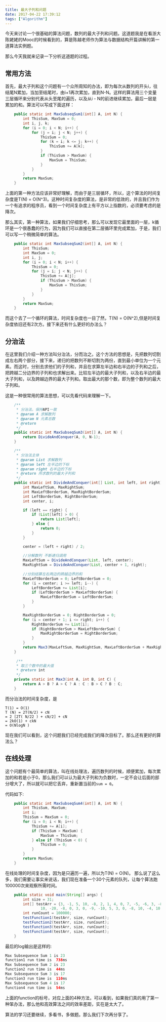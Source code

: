 ```yaml
---
title: 最大子列和问题
date: 2017-04-22 17:39:12
tags: ["Algorithm"]
---
```


今天来讨论一个很基础的算法问题，数列的最大子列和问题。这道题我是在看浙大陈姥姥的Mooc的时候看到的，算是陈越老师作为算法与数据结构开篇讲解的第一道算法实例题。

那么今天我就来记录一下分析这道题的过程。

## 常用方法

首先，最大子列和这个问题有一个众所周知的办法，即为每次从数列的开头i，往结尾N累加，当加至结尾时，由i+1再次累加，直到N-N。这样的算法用三个变量三层循环来分别代表从头至尾的遍历，以及从i - N的前进继续累加，最后一层是累加的和。算法可以写成下面这样：

```java
	public static int MaxSubseqSum1(int[] A, int N) {
        int ThisSum, MaxSum = 0;
        int i, j, k;
        for (i = 0; i < N; i++) {
            for (j = i; j < N; j++) {
                ThisSum = 0;
                for (k = i; k <= j; k++) {
                    ThisSum += A[k];
                }
                if (ThisSum > MaxSum) {
                    MaxSum = ThisSum;
                }
            }
        }
        return MaxSum;
    }
```

<!--more-->

上面的第一种方法应该非常好理解，而由于是三层循环，所以，这个算法的时间复杂度是T(N) = O(N^3)。这种时间复杂度的算法，是非常的低效的，并且我们作为一个有追求的程序员，看到一个时间复杂度上有平方以上指数的，必须要考虑的是降次。

那么其实，第一种算法，如果我们仔细思考，那么可以发现它最里面的一层，k循环是一个很愚蠢的行为，因为我们可以直接在第二层循环里完成累加，于是，我们可以写一个稍微简单的算法。

```java
	public static int MaxSubseqSum2(int[] A, int N) {
        int ThisSum;
        int MaxSum = 0;
        int i, j;
        for (i = 0; i < N; i++) {
            ThisSum = 0;
            for (j = i; j < N; j++) {
                ThisSum += A[j];
                if (ThisSum > MaxSum) {
                    MaxSum = ThisSum;
                }
            }
        }
        return MaxSum;
    }
```

而这个去了一个循环的算法，时间复杂度也一目了然，T(N) = O(N^2),但是时间复杂度依旧还有2次方。接下来还有什么更好的办法么？

## 分治法

在这里我们介绍一种方法叫分治法，分而治之。这个方法的思想是，先把数列切割成左右两个部分，接下来，递归的把数列不断切割为两份，直到最小单位为一个元素。而这时，分别去求他们的子列和，并且在求算左半边和右半边的子列和之后，把跨越二分边界的子列和也求解出来。比较左半边的最大子列和，以及右半边的最大子列和，以及跨越边界的最大子列和。取出最大的那个数，即为整个数列的最大子列和。

这是一种很常用的算法思想，可以先看代码来理解一下。

```java
	/**
     * 分治法，保持API一致
     * @param A 求解数列
     * @param N 元素总数
     * @return
     */
	public static int MaxSubseqSum3(int[] A, int N) {
        return DivideAndConquer(A, 0, N-1);
    }

	/**
     * 分治法主体
     * @param List 求解数列
     * @param left 左半边的下标
     * @param right 右半边的下标
     * @return 所求数列的最大子列和
     */	
    public static int DivideAndConquer(int[] List, int left, int right) {
        int MaxLeftSum, MaxRightSum;
        int MaxLeftBorderSum, MaxRightBorderSum;
        int LeftBorderSum, RightBorderSum;
        int center, i;

        if (left == right) {
            if (List[left] > 0) {
                return List[left];
            } else {
                return 0;
            }
        }

        center = (left + right) / 2;
        
		//分解数列 不断递归调用
        MaxLeftSum = DivideAndConquer(List, left, center);
        MaxRightSum = DivideAndConquer(List, center + 1, right);
		
		//分别结算左右两边的跨越边界的和
        MaxLeftBorderSum = 0; LeftBorderSum = 0;
        for (i = center; i >= left; i--) {
            LeftBorderSum += List[i];
            if (LeftBorderSum > MaxLeftBorderSum) {
                MaxLeftBorderSum = LeftBorderSum;
            }
        }

        MaxRightBorderSum = 0; RightBorderSum = 0;
        for (i = center + 1; i <= right; i++) {
            RightBorderSum += List[i];
            if (RightBorderSum > MaxLeftBorderSum) {
                MaxRightBorderSum = RightBorderSum;
            }
        }
        return Max3(MaxLeftSum, MaxRightSum, MaxLeftBorderSum + MaxRightBorderSum);
    }
    
	 /**
     * 取三个数中的最大值
     * @return int
     */
    private static int Max3(int A, int B, int C) {
        return A > B ? A > C ? A : C : B > C ? B : C;
    }
```

而分治法的时间复杂度，是

```
T(1) = O(1)
T (N) = 2T(N/2) + cN
= 2 [2T( N/22 ) + cN/2] + cN
= 2kO(1) + ckN 
= O(NlogN )
```
现在我们可以看到，这个问题我们已经完成我们的降次目标了。那么还有更好的算法么？

## 在线处理

这个问题有个最简单的算法，叫在线处理法，遍历数列的时候，顺便累加，每次累加的和若是小于0，那么我们可以认为最大子列和为负数时，一定不会让后面的部分增大了，所以就可以把它丢弃，重新置当前的`sum = 0`。

代码如下:

```java
	public static int MaxSubseqSum4(int[] A, int N) {
        int ThisSum, MaxSum;
        int i;
        ThisSum = MaxSum = 0;
        for (i = 0; i < N; i++) {
            ThisSum += A[i];
            if (ThisSum > MaxSum) {
                MaxSum = ThisSum;
            } else if (ThisSum < 0) {
                ThisSum = 0;
            }
        }
        return MaxSum;
    }
```
在线处理的时间复杂度，因为是只遍历一遍，所以为T(N) = O(N)。
那么说了这么多，我们需要让事实来说话，我们现在准备一个30个元素的队列，让每个算法跑100000次来观察所需时间。

```java
    public static void main(String[] args) {
        int size = 31;
        int[] testArr = {3, -1, 5, 10, -8, 2, 1, 4, 0, 7, -5, -6, 3, -8, -10,
                10, -20, -8, 0, 3, 0, -9, -10, 5, 3, 0, -8, 10, -4, 10, -7};
        int runCount = 100000;
        testFunction1(testArr, size, runCount);
        testFunction2(testArr, size, runCount);
        testFunction3(testArr, size, runCount);
        testFunction4(testArr, size, runCount);
    }
```

最后的log输出是这样的:

```java
Max Subsequence Sum 1 is 23
function1 run time is  738ms
Max Subsequence Sum 2 is 23
function2 run time is  44ms
Max Subsequence Sum 3 is 17
function3 run time is  110ms
Max Subsequence Sum 4 is 17
function4 run time is  54ms
```

上面的function的标号，对应上面的4种方法，可以看到，如果我们真的用了第一种笨办法，那么他和高效算法之间的效率差距，实在是太大了。

算法的学习还要继续，多看书，多做题。那么我们下次再分享了。


